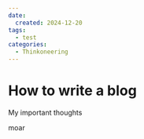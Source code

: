 ```yaml
---
date:
  created: 2024-12-20
tags:
  - test
categories:
  - Thinkoneering
---
```


# How to write a blog

My important thoughts

<!-- more -->

moar

